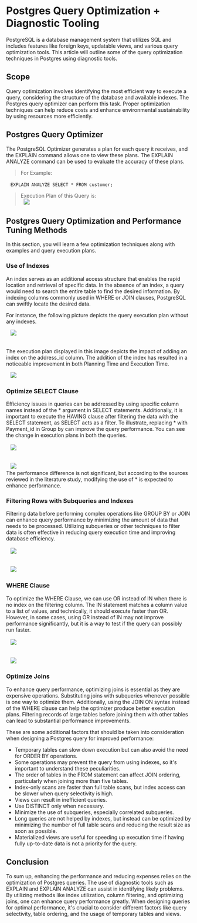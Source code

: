 # Postgres Query Optimization + Diagnostic Tooling



PostgreSQL is a database management system that utilizes SQL and includes features like foreign keys, updatable views, and various query optimization tools. This article will outline some of the query optimization techniques in Postgres using diagnostic tools.
<br />
## Scope
Query optimization involves identifying the most efficient way to execute a query, considering the structure of the database and available indexes. The Postgres query optimizer can perform this task. Proper optimization techniques can help reduce costs and enhance environmental sustainability by using resources more efficiently.
## Postgres Query Optimizer
The PostgreSQL Optimizer generates a plan for each query it receives, and the EXPLAIN command allows one to view these plans. The EXPLAIN ANALYZE command can be used to evaluate the accuracy of these plans.
 &nbsp; 
 > For Example:
 
 &nbsp;&nbsp; `` EXPLAIN ANALYZE SELECT * FROM customer; ``
 
  > Execution Plan of this Query is: <br>
&nbsp;&nbsp;![](/.gitbook/assets/images/Picture1.PNG)



 
## Postgres Query Optimization and Performance Tuning Methods
In this section, you will learn a few optimization techniques along with examples and query execution plans.
### Use of Indexes
An index serves as an additional access structure that enables the rapid location and retrieval of specific data. In the absence of an index, a query would need to search the entire table to find the desired information. By indexing columns commonly used in WHERE or JOIN clauses, PostgreSQL can swiftly locate the desired data.

For instance, the following picture depicts the query execution plan without any indexes.

&nbsp;&nbsp; ![](/.gitbook/assets/images/Picture2.PNG)

<br>The execution plan displayed in this image depicts the impact of adding an index on the address_id column. The addition of the index has resulted in a noticeable improvement in both Planning Time and Execution Time.

&nbsp;&nbsp; ![](/.gitbook/assets/images/Picture3.PNG)

### Optimize SELECT Clause

Efficiency issues in queries can be addressed by using specific column names instead of the *  argument in SELECT statements. Additionally, it is important to execute the HAVING clause after filtering the data with the SELECT statement, as SELECT acts as a filter. To illustrate, replacing * with Payment_id in Group by can improve the query performance. You can see the change in execution plans in both the queries. <br><br>
 &nbsp;&nbsp;   ![](/.gitbook/assets/images/Picture4.PNG)   
 <br>
 
 &nbsp;&nbsp; ![](/.gitbook/assets/images/Picture5.PNG) <br>
 The performance difference is not significant, but according to the sources reviewed in the literature study, modifying the use of * is expected to enhance performance.
 
 ### Filtering Rows with Subqueries and Indexes
 Filtering data before performing complex operations like GROUP BY or JOIN can enhance query performance by minimizing the amount of data that needs to be processed. Utilizing subqueries or other techniques to filter data is often effective in reducing query execution time and improving database efficiency. <br><br>
&nbsp;&nbsp;   ![](/.gitbook/assets/images/Picture6.PNG)   
 <br>
 
 &nbsp;&nbsp; ![](/.gitbook/assets/images/Picture7.PNG)
 ### WHERE Clause
 To optimize the WHERE Clause, we can use OR instead of IN when there is no index on the filtering column. The IN statement matches a column value to a list of values, and technically, it should execute faster than OR. However, in some cases, using OR instead of IN may not improve performance significantly, but it is a way to test if the query can possibly run faster. <br><br>
 &nbsp;&nbsp;   ![](/.gitbook/assets/images/Picture8.PNG)   
 <br>
 
 &nbsp;&nbsp; ![](/.gitbook/assets/images/Picture9.PNG)
 
### Optimize Joins
To enhance query performance, optimizing joins is essential as they are expensive operations. Substituting joins with subqueries whenever possible is one way to optimize them. Additionally, using the JOIN ON syntax instead of the WHERE clause can help the optimizer produce better execution plans. Filtering records of large tables before joining them with other tables can lead to substantial performance improvements.

These are some additional factors that should be taken into consideration when designing a Postgres query for improved performance:
*	Temporary tables can slow down execution but can also avoid the need for ORDER BY operations.  
*	Some operations may prevent the query from using indexes, so it's important to understand these peculiarities.  
*	The order of tables in the FROM statement can affect JOIN ordering, particularly when joining more than five tables.  
*	Index-only scans are faster than full table scans, but index access can be slower when query selectivity is high.  
*	Views can result in inefficient queries.  
*	Use DISTINCT only when necessary.  
*	Minimize the use of subqueries, especially correlated subqueries.  
*	Long queries are not helped by indexes, but instead can be optimized by minimizing the number of full table scans and reducing the result size as soon as possible.  
*	Materialized views are useful for speeding up execution time if having fully up-to-date data is not a priority for the query.  

## Conclusion
To sum up, enhancing the performance and reducing expenses relies on the optimization of Postgres queries. The use of diagnostic tools such as EXPLAIN and EXPLAIN ANALYZE can assist in identifying likely problems. By utilizing methods like index utilization, column filtering, and optimizing joins, one can enhance query performance greatly. When designing queries for optimal performance, it's crucial to consider different factors like query selectivity, table ordering, and the usage of temporary tables and views.
